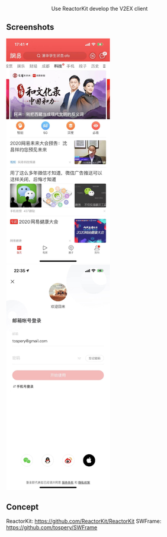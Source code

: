 <p align="center">
  Use ReactorKit develop the V2EX client
</p>

## Screenshots

<img alt="home" src="https://github.com/tospery/V2EX-Swift/blob/master/doc/home.jpg?raw=true" width="280">&nbsp;
<img alt="setting" src="https://github.com/tospery/V2EX-Swift/blob/master/doc/login.jpg?raw=true" width="280">&nbsp;

## Concept
ReactorKit: https://github.com/ReactorKit/ReactorKit
SWFrame: https://github.com/tospery/SWFrame
